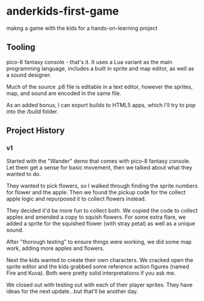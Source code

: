# anderkids-first-game

makng a game with the kids for a hands-on-learning project

## Tooling

pico-8 fantasy console - that's it. It uses a Lua variant as the main programming language, includes a built in sprite and map editor, as well as a sound designer.

Much of the source .p8 file is editable in a text editor, however the sprites, map, and sound are encoded in the same file.

As an added bonus, I can export builds to HTML5 apps, which I'll try to pop into the /build folder.

## Project History

### v1

Started with the "Wander" demo that comes with pico-8 fantasy console. Let them get a sense for basic movement, then we talked about what they wanted to do. 

They wanted to pick flowers, so I walked through finding the sprite numbers for flower and the apple. Then we found the pickup code for the collect apple logic and repurposed it to collect flowers instead.

They decided it'd be more fun to collect both. We copied the code to collect apples and amended a copy to squish flowers. For some extra flare, we added a sprite for the squished flower (with stray petal) as well as a unique sound.

After "thorough testing" to ensure things were working, we did some map work, adding more apples and flowers.

Next the kids wanted to create their own characters. We cracked open the sprite editor and the kids grabbed some reference action figures (named Fire and Kuva). Both were pretty solid interpretations if you ask me.

We closed out with testing out with each of their player sprites. They have ideas for the next update...but that'll be another day.
